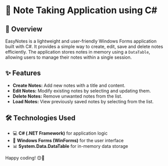 # 📝 Note Taking Application using C#

## 🚀 Overview

EasyNotes is a lightweight and user-friendly Windows Forms application built with C#. It provides a simple way to create, edit, save and delete notes efficiently. The application stores notes in memory using a `DataTable`, allowing users to manage their notes within a single session.

## ✨ Features

- **Create Notes:** Add new notes with a title and content.
- **Edit Notes:** Modify existing notes by selecting and updating them.
- **Delete Notes:** Remove unwanted notes from the list.
- **Load Notes:** View previously saved notes by selecting from the list.

## 🛠️ Technologies Used

- 💻 **C# (.NET Framework)** for application logic
- 🎨 **Windows Forms (WinForms)** for the user interface
- 📊 **System.Data.DataTable** for in-memory data storage


Happy coding! 😊🚀
